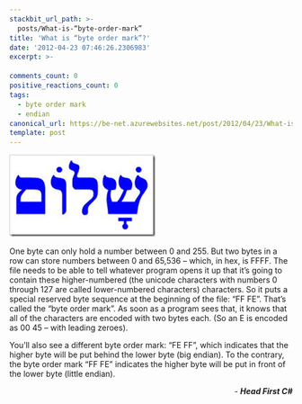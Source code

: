 ```yaml
---
stackbit_url_path: >-
  posts/What-is-“byte-order-mark”
title: 'What is “byte order mark”?'
date: '2012-04-23 07:46:26.2306983'
excerpt: >-
  
comments_count: 0
positive_reactions_count: 0
tags: 
  - byte order mark
  - endian
canonical_url: https://be-net.azurewebsites.net/post/2012/04/23/What-is-“byte-order-mark”
template: post
---
```

<p><a href="https://raw.githubusercontent.com/Jeff-Tian/blogengine.net/master/Source/BlogEngine/BlogEngine.NET/App_Data/files/image_511.png"><img style="border-bottom: 0px; border-left: 0px; display: inline; border-top: 0px; border-right: 0px" title="byte order mark" border="0" alt="byte order mark" src="https://raw.githubusercontent.com/Jeff-Tian/blogengine.net/master/Source/BlogEngine/BlogEngine.NET/App_Data/files/image_thumb_226.png" width="260" height="146" /></a> </p>  <p>One byte can only hold a number between 0 and 255. But two bytes in a row can store numbers between 0 and 65,536 – which, in hex, is FFFF. The file needs to be able to tell whatever program opens it up that it’s going to contain these higher-numbered (the unicode characters with numbers 0 through 127 are called lower-numbered characters) characters. So it puts a special reserved byte sequence at the beginning of the file: “FF FE”. That’s called the “byte order mark”. As soon as a program sees that, it knows that all of the characters are encoded with two bytes each. (So an E is encoded as 00 45 – with leading zeroes).</p>  <p>You’ll also see a different byte order mark: “FE FF”, which indicates that the higher byte will be put behind the lower byte (big endian). To the contrary, the byte order mark “FF FE” indicates the higher byte will be put in front of the lower byte (little endian). </p>  <p align="right">- <strong><em>Head First C#</em></strong></p>